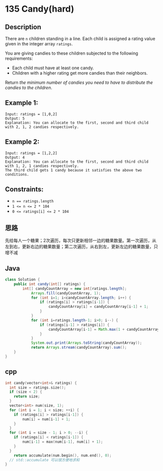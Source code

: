 # 135 Candy(hard)

## Description

There are `n` children standing in a line. Each child is assigned a rating value given in the integer array `ratings`.

You are giving candies to these children subjected to the following requirements:

- Each child must have at least one candy.
- Children with a higher rating get more candies than their neighbors.

Return *the minimum number of candies you need to have to distribute the candies to the children*.

 

## **Example 1:**

```
Input: ratings = [1,0,2]
Output: 5
Explanation: You can allocate to the first, second and third child with 2, 1, 2 candies respectively.
```

## **Example 2:**

```
Input: ratings = [1,2,2]
Output: 4
Explanation: You can allocate to the first, second and third child with 1, 2, 1 candies respectively.
The third child gets 1 candy because it satisfies the above two conditions.
```

## **Constraints:**

- `n == ratings.length`
- `1 <= n <= 2 * 104`
- `0 <= ratings[i] <= 2 * 104`



## 思路

先给每人一个糖果；2次遍历，每次只更新相邻一边的糖果数量。第一次遍历，从左到右，更新右边的糖果数量；第二次遍历，从右到左，更新左边的糖果数量，只增不减



## Java

```java
class Solution {
    public int candy(int[] ratings) {
        int[] candyCountArray = new int[ratings.length];
            Arrays.fill(candyCountArray, 1);
            for (int i=1; i<candyCountArray.length; i++) {
                if (ratings[i] > ratings[i-1]) {
                    candyCountArray[i] = candyCountArray[i-1] + 1;
                }
            }
            for (int i=ratings.length-1; i>0; i--) {
                if (ratings[i-1] > ratings[i]) {
                    candyCountArray[i-1] = Math.max(1 + candyCountArray[i],candyCountArray[i-1]);
                }
            }
            System.out.print(Arrays.toString(candyCountArray));
            return Arrays.stream(candyCountArray).sum();
    }
}
```

## cpp

```cpp
int candy(vector<int>& ratings) {
  int size = ratings.size();
  if (size < 2) {
  	return size;
  }
  vector<int> num(size, 1);
  for (int i = 1; i < size; ++i) {
    if (ratings[i] > ratings[i-1]) {
    	num[i] = num[i-1] + 1;
    }
  }
  for (int i = size - 1; i > 0; --i) {
    if (ratings[i] < ratings[i-1]) {
    	num[i-1] = max(num[i-1], num[i] + 1);
    }
  }
	return accumulate(num.begin(), num.end(), 0); 
  // std::accumulate 可以很方便地求和
}
```

